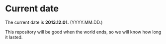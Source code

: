 # Current date

The current date is **2013.12.01.** (YYYY.MM.DD.)

This repository will be good when the world ends, so we will know how long it lasted.
